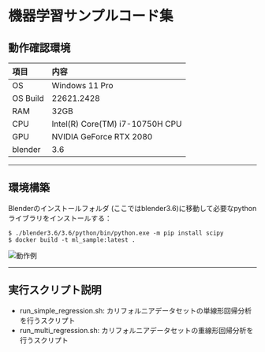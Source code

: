 # 機器学習サンプルコード集

## 動作確認環境
| 項目 | 内容 |
| :--- | :--- | 
| OS | Windows 11 Pro |
| OS Build | 22621.2428 |
| RAM | 32GB |
| CPU | Intel(R) Core(TM) i7-10750H CPU  |
| GPU  | NVIDIA GeForce RTX 2080 |
| blender | 3.6 |

---
## 環境構築

Blenderのインストールフォルダ (ここではblender3.6)に移動して必要なpythonライブラリをインストールする：
```
$ ./blender3.6/3.6/python/bin/python.exe -m pip install scipy 
$ docker build -t ml_sample:latest .
```

![動作例](pic/annimation.gif)

---
## 実行スクリプト説明
- run_simple_regression.sh: カリフォルニアデータセットの単線形回帰分析を行うスクリプト
- run_multi_regression.sh: カリフォルニアデータセットの重線形回帰分析を行うスクリプト